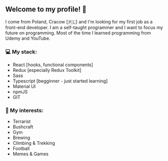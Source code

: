## Welcome to my profile! 👋
I come from Poland, Cracow [🇵🇱] and I'm looking for my first job as a front-end developer. I am a self-taught programmer and I want to focus my future on programming.
Most of the time I learned programming from Udemy and YouTube.

### 💻 My stack:

* React [hooks, functional components]
* Redux [especially Redux Toolkit]
* Sass
* Typescript [begginner - just started learning]
* Material UI
* npmJS
* GIT

### 🎲 My interests:
* Terrarist
* Bushcraft
* Gym
* Brewing
* Climbing & Trekking
* Football
* Memes & Games


<!--
**karton92/karton92** is a ✨ _special_ ✨ repository because its `README.md` (this file) appears on your GitHub profile.

Here are some ideas to get you started:

- 🔭 I’m currently working on ...
- 🌱 I’m currently learning ...
- 👯 I’m looking to collaborate on ...
- 🤔 I’m looking for help with ...
- 💬 Ask me about ...
- 📫 How to reach me: ...
- 😄 Pronouns: ...
- ⚡ Fun fact: ...
-->
